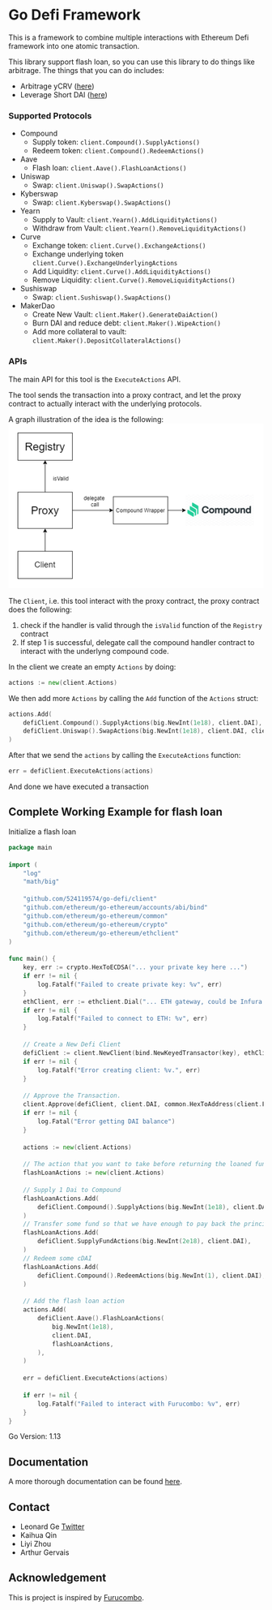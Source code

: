 # Go Defi Framework

This is a framework to combine multiple interactions with Ethereum Defi framework into one atomic transaction.

This library support flash loan, so you can use this library to do things like arbitrage. The things that you can do includes:
- Arbitrage yCRV ([here](https://furucombo.app/explore/combo_curve_00015))
- Leverage Short DAI ([here](https://furucombo.app/explore/combo_maker_00009))

### Supported Protocols
- Compound
    - Supply token: `client.Compound().SupplyActions()`
    - Redeem token: `client.Compound().RedeemActions()`
- Aave
    - Flash loan: `client.Aave().FlashLoanActions()`
- Uniswap
    - Swap: `client.Uniswap().SwapActions()`
- Kyberswap
    - Swap: `client.Kyberswap().SwapActions()`
- Yearn
	- Supply to Vault: `client.Yearn().AddLiquidityActions()`
	- Withdraw from Vault: `client.Yearn().RemoveLiquidityActions()`
- Curve
	- Exchange token: `client.Curve().ExchangeActions()`
	- Exchange underlying token `client.Curve().ExchangeUnderlyingActions`
	- Add Liquidity: `client.Curve().AddLiquidityActions()`
	- Remove Liquidity: `client.Curve().RemoveLiquidityActions()`
- Sushiswap
    - Swap: `client.Sushiswap().SwapActions()`
- MakerDao
	- Create New Vault: `client.Maker().GenerateDaiAction()`
	- Burn DAI and reduce debt: `client.Maker().WipeAction()`
	- Add more collateral to vault: `client.Maker().DepositCollateralActions()`

### APIs

The main API for this tool is the `ExecuteActions` API.

The tool sends the transaction into a proxy contract, and let the proxy
contract to actually interact with the underlying protocols. 

A graph illustration of the idea is the following:
![Proxy Contract Interaction](./images/illustration_with_compound.png)

The `Client`, i.e. this tool interact with the proxy contract, the proxy contract does the following:
1. check if the handler is valid through the `isValid` function of the `Registry` contract
2. If step 1 is successful, delegate call the compound handler contract to interact with the underlyng compound code.

In the client we create an empty `Actions` by doing:
```go
actions := new(client.Actions)
```
We then add more `Actions` by calling the `Add` function of the `Actions` struct:
```go
actions.Add(
	defiClient.Compound().SupplyActions(big.NewInt(1e18), client.DAI),
	defiClient.Uniswap().SwapActions(big.NewInt(1e18), client.DAI, client.ETH),
)
```
After that we send the `actions` by calling the `ExecuteActions` function:
```go
err = defiClient.ExecuteActions(actions)
```
And done we have executed a transaction

## Complete Working Example for flash loan
Initialize a flash loan

```go
package main

import (
	"log"
	"math/big"

	"github.com/524119574/go-defi/client"
	"github.com/ethereum/go-ethereum/accounts/abi/bind"
	"github.com/ethereum/go-ethereum/common"
	"github.com/ethereum/go-ethereum/crypto"
	"github.com/ethereum/go-ethereum/ethclient"
)

func main() {
	key, err := crypto.HexToECDSA("... your private key here ...")
	if err != nil {
		log.Fatalf("Failed to create private key: %v", err)
	}
	ethClient, err := ethclient.Dial("... ETH gateway, could be Infura ...")
	if err != nil {
		log.Fatalf("Failed to connect to ETH: %v", err)
	}

	// Create a New Defi Client
	defiClient := client.NewClient(bind.NewKeyedTransactor(key), ethClient)
	if err != nil {
		log.Fatalf("Error creating client: %v.", err)
	}

	// Approve the Transaction.
	client.Approve(defiClient, client.DAI, common.HexToAddress(client.FurucomboAddr), big.NewInt(2e18))
	if err != nil {
		log.Fatal("Error getting DAI balance")
	}

	actions := new(client.Actions)

	// The action that you want to take before returning the loaned fund
	flashLoanActions := new(client.Actions)

	// Supply 1 Dai to Compound
	flashLoanActions.Add(
		defiClient.Compound().SupplyActions(big.NewInt(1e18), client.DAI),
	)
	// Transfer some fund so that we have enough to pay back the principal and interest
	flashLoanActions.Add(
		defiClient.SupplyFundActions(big.NewInt(2e18), client.DAI),
	)
	// Redeem some cDAI
	flashLoanActions.Add(
		defiClient.Compound().RedeemActions(big.NewInt(1), client.DAI),
	)

	// Add the flash loan action
	actions.Add(
		defiClient.Aave().FlashLoanActions(
			big.NewInt(1e18),
			client.DAI,
			flashLoanActions,
		),
	)

	err = defiClient.ExecuteActions(actions)

	if err != nil {
		log.Fatalf("Failed to interact with Furucombo: %v", err)
	}
}

```
Go Version: 1.13

## Documentation
A more thorough documentation can be found [here](https://godoc.org/github.com/524119574/go-defi/client).

## Contact
- Leonard Ge [Twitter](https://twitter.com/ge_leonard)
- Kaihua Qin
- Liyi Zhou
- Arthur Gervais

## Acknowledgement
This is project is inspired by [Furucombo](https://furucombo.app/).

